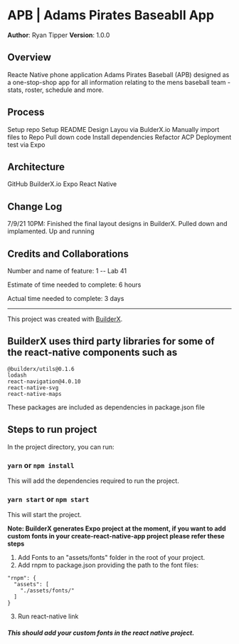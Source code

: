 # APB | Adams Pirates Baseabll App

**Author**: Ryan Tipper
**Version**: 1.0.0

## Overview
Reacte Native phone application Adams Pirates Baseball (APB) designed as a one-stop-shop app for all information relating to the mens baseball team - stats, roster, schedule and more.

## Process
Setup repo
Setup README
Design Layou via BulderX.io
Manually import files to Repo
Pull down code
Install dependencies
Refactor
ACP
Deployment test via Expo

## Architecture
GitHub
BuilderX.io
Expo
React Native

## Change Log
7/9/21 10PM: Finished the final layout designs in BuilderX. Pulled down and implamented. Up and running

## Credits and Collaborations

Number and name of feature: 1 -- Lab 41

Estimate of time needed to complete: 6 hours

Actual time needed to complete: 3 days

----------------------------------------------------------------------------------------------------

This project was created with [BuilderX](https://builderx.io/).

## BuilderX uses third party libraries for some of the react-native components such as

```
@builderx/utils@0.1.6
lodash
react-navigation@4.0.10
react-native-svg
react-native-maps
```

These packages are included as dependencies in package.json file

## Steps to run project

In the project directory, you can run:

### `yarn` or `npm install`

This will add the dependencies required to run the project.

### `yarn start` or `npm start`

This will start the project.

**Note: BuilderX generates Expo project at the moment, if you want to add custom fonts in your create-react-native-app project please refer these steps**

1. Add Fonts to an "assets/fonts" folder in the root of your project.
2. Add rnpm to package.json providing the path to the font files:

```
"rnpm": {
  "assets": [
    "./assets/fonts/"
  ]
}
```

3. Run react-native link

##### This should add your custom fonts in the react native project.

